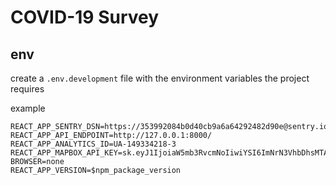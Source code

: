# COVID-19 Survey

## env

create a `.env.development` file with the environment variables the project requires

example

```
REACT_APP_SENTRY_DSN=https://353992084b0d40cb9a6a64292482d90e@sentry.io/5172565
REACT_APP_API_ENDPOINT=http://127.0.0.1:8000/
REACT_APP_ANALYTICS_ID=UA-149334218-3
REACT_APP_MAPBOX_API_KEY=sk.eyJ1IjoiaW5mb3RvcmNoIiwiYSI6ImNrN3VhbDhsMTA1dGEzaHFpbzZiMjJ3NGQifQ.2SSGpxRx5SdoD157dUmmtA
BROWSER=none
REACT_APP_VERSION=$npm_package_version
```
